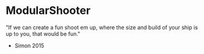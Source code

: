 # ModularShooter

"If we can create a fun shoot em up, where the size and build of your ship is up to you, that would be fun."
 - Simon 2015
